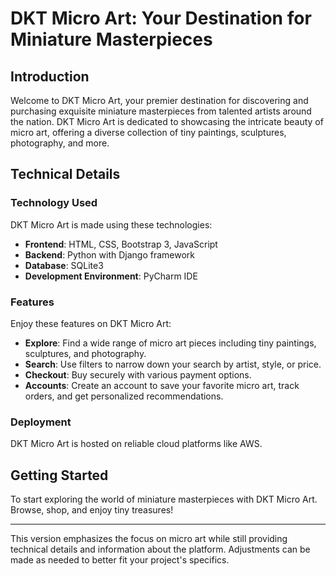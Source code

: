 
# DKT Micro Art: Your Destination for Miniature Masterpieces

## Introduction

Welcome to DKT Micro Art, your premier destination for discovering and purchasing exquisite miniature masterpieces from talented artists around the nation. DKT Micro Art is dedicated to showcasing the intricate beauty of micro art, offering a diverse collection of tiny paintings, sculptures, photography, and more.

## Technical Details

### Technology Used

DKT Micro Art is made using these technologies:

- **Frontend**: HTML, CSS, Bootstrap 3, JavaScript
- **Backend**: Python with Django framework
- **Database**: SQLite3
- **Development Environment**: PyCharm IDE

### Features

Enjoy these features on DKT Micro Art:

- **Explore**: Find a wide range of micro art pieces including tiny paintings, sculptures, and photography.
- **Search**: Use filters to narrow down your search by artist, style, or price.
- **Checkout**: Buy securely with various payment options.
- **Accounts**: Create an account to save your favorite micro art, track orders, and get personalized recommendations.

### Deployment

DKT Micro Art is hosted on reliable cloud platforms like AWS.

## Getting Started

To start exploring the world of miniature masterpieces with DKT Micro Art. Browse, shop, and enjoy tiny treasures!

---

This version emphasizes the focus on micro art while still providing technical details and information about the platform. Adjustments can be made as needed to better fit your project's specifics.
